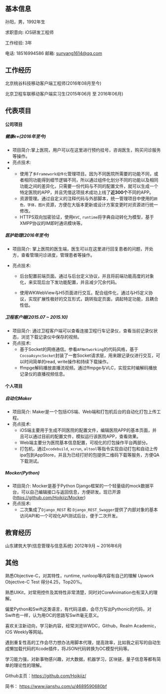 ## 基本信息

孙阳，男，1992年生             

求职意向: iOS研发工程师 

工作经验: 3年

电话: 18516994586 邮箱:  sunyang1614@qq.com



## 工作经历

北京桃谷科技移动客户端工程师(2016年08月至今)

北京卫程车联移动客户端实习生(2015年06月 至 2016年06月)



## 代表项目

#### 公司项目

##### 健康e+(2016年至今)

* 项目简介:掌上医院，用户可以在这里进行预约挂号，咨询医生，购买问诊服务等操作。
* 亮点技术:
* * 使用了`多Framework组件化`管理项目。因为不同医院所需要的功能不同，或者相同功能得到细节逻辑不同，所以通过组件化划分不同的功能以及相同功能之间的差异化，只需要一份代码与不同的配置文件，就可以生成一个特定医院的APP，并且凭借这项技术成功上线了**近300个**不同的APP。
  * 资源管理。通过自定义的注释代码与外部脚本，统一管理项目中使用的`颜色，字体，图片`资源，方便在大版本更新或设计方案变更时对资源进行统一修改。
  * HTTPS双向加密验证，使用`KVC`, `runtime`将字典自动转化为模型，基于XMPP协议的IM即时通讯模块等。

##### 医护助理(2016年至今)

- 项目简介: 掌上医院的医生端，医生可以在这里进行回复患者的问题，开处方，查看管理问诊进度，管理患者等操作。

- 亮点技术: 

  * 后台配置前端页面。通过与后台定义协议，并且将前端功能高度的对象化，来实现后台下发功能配置，并且减少冗余代码。


  * 使用WKWebView与H5页面进行交互。配合组件化，通过与H5定义协议，实现扩展性极好的交互形式，跳转指定页面，调起特定功能，且耦合性低。

##### 卫程客户端(2015.07 ~ 2015.10)

* 项目简介: 通过卫程客户端可以查看连接卫程行车记录仪，查看当前记录仪状态，浏览下载记录仪中保存的视频。
* 亮点技术: 
  * 基于Socket的网络通信。参看`AFNetworking`的代码风格，基于`CocoaAsyncSocket`封装了一套Socket请求层，用来跟记录仪进行交互，可以时间简单的read, write操作和持续下载操作。
  * ffmpge解码播放直播流视频。通过ffmpge与VLC，实现实时编解码播放记录仪的直播视频信息。



#### 个人项目

##### 自动化Maker

* 项目简介: Maker是一个包括iOS端、Web端和打包机后台的自动化打包上传工程。
* 亮点技术: 
  * iOS端主要用于生成不同医院的配置文件，编辑医院APP的基本页面，并且可以通过目前的配置文件，模拟运行该医院APP，查看效果。
  * Web端主要分为医院基本信息配置，可视化的打包操作平台两部分。
  * 打包机，通过`xcodebuild`, `xcrun`, `altool`等指令实现自动打包和自动上传ipa包到AppStore，并且为已经打好的包提供二维码下载等服务，方便QA下载测试。

##### Mocker(Python)

* 项目简介: Mocker是基于Python Django框架的一个轻量级的mock数据平台，可以自己编辑接口与返回信息，方便研发。现已开源(https://github.com/Hoikiiz/Mocker)
* 亮点技术: 
  * 二次集成了`Django_REST` 和 `Django_REST_Swagger`提供了内部对象的基本访问API和一个可视化API测试后台，便于二次开发。



## 教育经历

山东建筑大学(信息管理与信息系统) 2012年9月 ~ 2016年6月



## 其他

熟悉Objective-C，对其特性，runtime, runloop等内容有自己的理解 Upwork Objective-C Test 得分4.25，Top20%。

熟悉UIKit，对常用控件及其特性非常清楚，同时对CoreAnimation也有深入的理解。

偏爱Python和Swift这类语言，有代码洁癖，会尽力写出Pythonic的代码，对Swift也一样，认为用OC的思路写Swift毫无意义。

喜欢关注新动向，学习新内容，经常浏览WWDC，Github，Realm Academic，iOS Weekly等网站。

遇到重复性高的工作会尽力想办法用脚本代理，提高效率，比如我之前写的自动生成懒加载代码的Xcode插件，将JSON代码转换为OC模型代码等。

学习能力强，对新事物感兴趣，对大数据，机器学习，区块链，量子信息等都有简单的理论性的理解。

Github主页：https://github.com/Hoikiiz/

简书： https://www.jianshu.com/u/4689590680bf